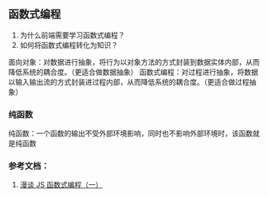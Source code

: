 ## 函数式编程  

1. 为什么前端需要学习函数式编程？
2. 如何将函数式编程转化为知识？

面向对象：对数据进行抽象，将行为以对象方法的方式封装到数据实体内部，从而降低系统的耦合度。（更适合做数据抽象）
函数式编程：对过程进行抽象，将数据以输入输出流的方式封装进过程内部，从而降低系统的耦合度。（更适合做过程抽象）

### 纯函数 ######
纯函数：一个函数的输出不受外部环境影响，同时也不影响外部环境时，该函数就是纯函数


### 参考文档：
1. [漫谈 JS 函数式编程（一）](https://www.h5jun.com/post/js-functional-1.html)